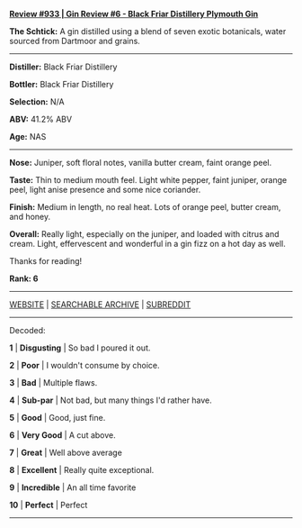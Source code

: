 
[**Review #933 | Gin Review #6 - Black Friar Distillery Plymouth Gin**]( https://t8ke.review/review-933-black-friar-distillery-plymouth-gin/)

**The Schtick:** A gin distilled using a blend of seven exotic botanicals, water sourced from Dartmoor and grains. 

-----

**Distiller:** Black Friar Distillery

**Bottler:** Black Friar Distillery

**Selection:** N/A

**ABV:** 41.2% ABV

**Age:** NAS 

-----

**Nose:**  Juniper, soft floral notes, vanilla butter cream, faint orange peel.   

**Taste:** Thin to medium mouth feel. Light white pepper, faint juniper, orange peel, light anise presence and some nice coriander. 

**Finish:** Medium in length, no real heat. Lots of orange peel, butter cream, and honey. 

**Overall:** Really light, especially on the juniper, and loaded with citrus and cream. Light, effervescent and wonderful in a gin fizz on a hot day as well.

Thanks for reading!

**Rank: 6**



-----

[WEBSITE](https://t8ke.review) | [SEARCHABLE ARCHIVE](https://t8ke.review/review-archive/) | [SUBREDDIT](https://reddit.com/r/t8kereviews)

-----

Decoded:

**1** | **Disgusting** | So bad I poured it out.

**2** | **Poor** | I wouldn't consume by choice.

**3** | **Bad** | Multiple flaws.

**4** | **Sub-par** | Not bad, but many things I'd rather have.

**5** | **Good** | Good, just fine.

**6** | **Very Good** | A cut above.

**7** | **Great** | Well above average

**8** | **Excellent** | Really quite exceptional.

**9** | **Incredible** | An all time favorite

**10** | **Perfect** | Perfect

----

